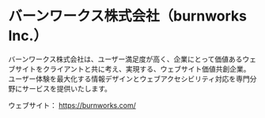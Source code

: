 # バーンワークス株式会社（burnworks Inc.）

バーンワークス株式会社は、ユーザー満足度が高く、企業にとって価値あるウェブサイトをクライアントと共に考え、実現する、ウェブサイト価値共創企業。
ユーザー体験を最大化する情報デザインとウェブアクセシビリティ対応を専門分野にサービスを提供いたします。

ウェブサイト： https://burnworks.com/
